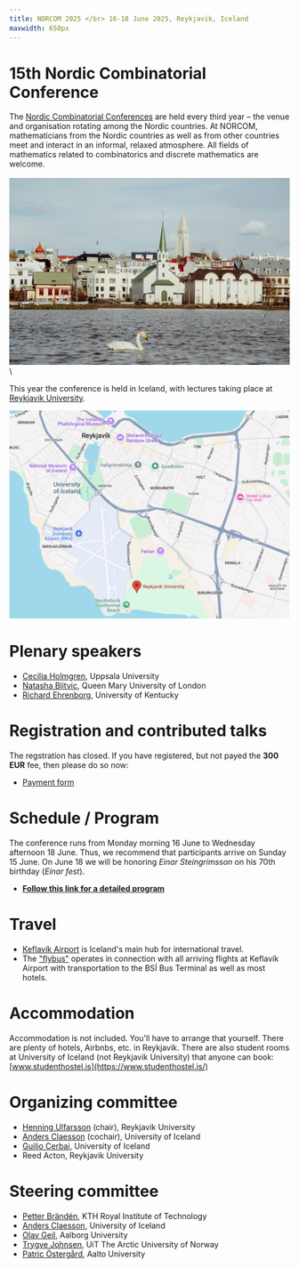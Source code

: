 ```yaml
---
title: NORCOM 2025 </br> 16-18 June 2025, Reykjavik, Iceland
maxwidth: 650px
---
```


# 15th Nordic Combinatorial Conference

The [Nordic Combinatorial
Conferences](https://www.nordiccombinatorics.org/) are held every third
year – the venue and organisation rotating among the Nordic
countries. At NORCOM, mathematicians from the Nordic countries as well
as from other countries meet and interact in an informal, relaxed
atmosphere. All fields of mathematics related to combinatorics and
discrete mathematics are welcome.
\
\
![View from Tjörnin](images/tjornin.jpg) \

This year the conference is held in Iceland, with lectures taking
place at [Reykjavik University](https://www.ru.is/en).

[![Location of Reykjavik University](images/RU.png)](https://maps.app.goo.gl/vAscifVod8ZwsUWS8)

# Plenary speakers

- [Cecilia Holmgren](https://www.uu.se/en/contact-and-organisation/staff?query=N5-824), Uppsala University
- [Natasha Blitvic](https://www.qmul.ac.uk/maths/profiles/blitvicn.html), Queen Mary University of London
- [Richard Ehrenborg](https://www.ms.uky.edu/~jrge/), University of Kentucky

# Registration and contributed talks

The regstration has closed. If you have registered, but not payed the
**300 EUR** fee, then please do so now:

- [Payment form](https://greidslusida.valitor.is/Tengill/y3he6e)

<!--
To register, start by filling out the first form linked below. During
this process, you can specify if you intend to present a talk. In this
case, you will be asked for a title and an abstract of your talk.

Next, you need to complete the payment form. The registration fee is
**300 EUR**; it includes lunch on all three days and dinner on Tuesday
evening. You may delay this step until you are informed about the acceptance
of your talk.

Please ensure you submit both the registration and payment forms to
confirm your participation:

- [Registration form](https://forms.gle/giMofhjCgDQJ6BLp9 )
- [Payment form](https://greidslusida.valitor.is/Tengill/y3he6e)

The **deadline** for registering is

- **10 March** if you are contributing a talk; or
- 15 May if you are *not* contributing a talk.

Speakers will be notified on **20 March** whether their talk has been accepted.

The conference venue can accommodate 120 participants and we will have
to close the registration sooner than the deadlines given above if this
cap is reached.

-->

# Schedule / Program

The conference runs from Monday morning 16 June to Wednesday afternoon
18 June. Thus, we recommend that participants arrive on Sunday 15 June.
On June 18 we will be honoring *Einar Steingrímsson* on his
70th birthday (*Einar fest*).

- [**Follow this link for a detailed program**](https://docs.google.com/document/d/e/2PACX-1vQIwWky8hRtfrLdZqxWKG5nfb01ARHdKdsGtKn6Wgt0WXfgNTY4jdHpyiZhQQP0vXOEC1mTobrrvA4g/pub)

# Travel

- [Keflavík Airport](https://www.kefairport.com/) is Iceland's main hub for international travel.
- The ["flybus"](https://www.re.is/tour/flybus/) operates in connection with all arriving flights at Keflavík Airport
  with transportation to the BSÍ Bus Terminal as well as most hotels.

# Accommodation

Accommodation is not included. You'll have to arrange that yourself. There
are plenty of hotels, Airbnbs, etc. in Reykjavik. There are also student rooms at
University of Iceland (not Reykjavik University) that anyone can book:
[www.studenthostel.is](https://www.studenthostel.is/)

#  Organizing committee

- [Henning Ulfarsson](https://permutatriangle.github.io/authors/ulfarsson.html) (chair), Reykjavik University
- [Anders Claesson](https://akc.is/) (cochair), University of Iceland
- [Guilio Cerbai](https://sites.google.com/view/giulio-cerbai/), University of Iceland
- Reed Acton, Reykjavik University

#  Steering committee

- [Petter Brändén](https://www.kth.se/profile/pbranden), KTH Royal Institute of Technology
- [Anders Claesson](https://english.hi.is/staff/akc), University of Iceland
- [Olav Geil](https://people.math.aau.dk/~olav/), Aalborg University
- [Trygve Johnsen](https://en.uit.no/ansatte/trygve.johnsen), UiT The Arctic University of Norway
- [Patric Östergård](https://users.aalto.fi/~pat/), Aalto University
